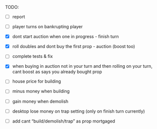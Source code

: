 TODO:
- [ ] report
- [ ] player turns on bankrupting player
- [x] dont start auction when one in progress - finish turn
- [x] roll doubles and dont buy the first prop - auction (boost too)
- [ ] complete tests & fix

- [x] when buying in auction not in your turn and then rolling on your turn, cant boost as says you already bought prop
- [ ] house price for building
- [ ] minus money when building
- [ ] gain money when demolish
- [ ] desktop lose money on trap setting (only on finish turn currently)
- [ ] add cant “build/demolish/trap” as prop mortgaged

